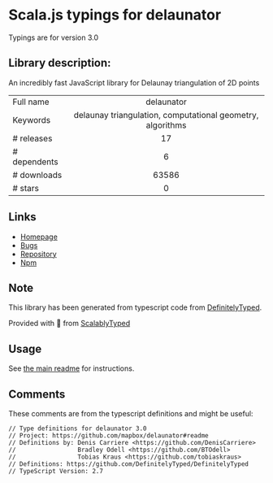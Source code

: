 
# Scala.js typings for delaunator

Typings are for version 3.0

## Library description:
An incredibly fast JavaScript library for Delaunay triangulation of 2D points

|                    |                 |
| ------------------ | :-------------: |
| Full name          | delaunator |
| Keywords           | delaunay triangulation, computational geometry, algorithms |
| # releases         | 17 |
| # dependents       | 6 |
| # downloads        | 63586 |
| # stars            | 0 |

## Links
- [Homepage](https://github.com/mapbox/delaunator#readme)
- [Bugs](https://github.com/mapbox/delaunator/issues)
- [Repository](https://github.com/mapbox/delaunator)
- [Npm](https://www.npmjs.com/package/delaunator)
    


## Note
This library has been generated from typescript code from [DefinitelyTyped](https://definitelytyped.org).

Provided with :purple_heart: from [ScalablyTyped](https://github.com/oyvindberg/ScalablyTyped)

## Usage
See [the main readme](../../readme.md) for instructions.

## Comments

These comments are from the typescript definitions and might be useful:
```
// Type definitions for delaunator 3.0
// Project: https://github.com/mapbox/delaunator#readme
// Definitions by: Denis Carriere <https://github.com/DenisCarriere>
//                 Bradley Odell <https://github.com/BTOdell>
//                 Tobias Kraus <https://github.com/tobiaskraus>
// Definitions: https://github.com/DefinitelyTyped/DefinitelyTyped
// TypeScript Version: 2.7

```

